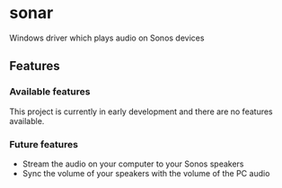# sonar

Windows driver which plays audio on Sonos devices

## Features

### Available features

This project is currently in early development and there are no features available.

### Future features

- Stream the audio on your computer to your Sonos speakers
- Sync the volume of your speakers with the volume of the PC audio
